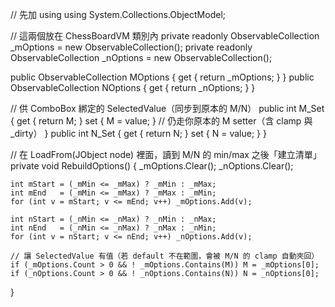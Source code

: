 // 先加 using
using System.Collections.ObjectModel;

// 這兩個放在 ChessBoardVM 類別內
private readonly ObservableCollection<int> _mOptions = new ObservableCollection<int>();
private readonly ObservableCollection<int> _nOptions = new ObservableCollection<int>();

public ObservableCollection<int> MOptions { get { return _mOptions; } }
public ObservableCollection<int> NOptions { get { return _nOptions; } }

// 供 ComboBox 綁定的 SelectedValue（同步到原本的 M/N）
public int M_Set
{
    get { return M; }
    set { M = value; }  // 仍走你原本的 M setter（含 clamp 與 _dirty）
}
public int N_Set
{
    get { return N; }
    set { N = value; }
}

// 在 LoadFrom(JObject node) 裡面，讀到 M/N 的 min/max 之後「建立清單」
private void RebuildOptions()
{
    _mOptions.Clear();
    _nOptions.Clear();

    int mStart = (_mMin <= _mMax) ? _mMin : _mMax;
    int mEnd   = (_mMin <= _mMax) ? _mMax : _mMin;
    for (int v = mStart; v <= mEnd; v++) _mOptions.Add(v);

    int nStart = (_nMin <= _nMax) ? _nMin : _nMax;
    int nEnd   = (_nMin <= _nMax) ? _nMax : _nMin;
    for (int v = nStart; v <= nEnd; v++) _nOptions.Add(v);

    // 讓 SelectedValue 有值（若 default 不在範圍，會被 M/N 的 clamp 自動夾回）
    if (_mOptions.Count > 0 && ! _mOptions.Contains(M)) M = _mOptions[0];
    if (_nOptions.Count > 0 && ! _nOptions.Contains(N)) N = _nOptions[0];
}